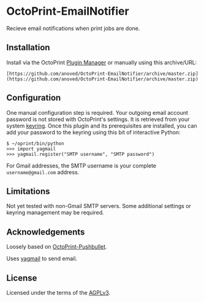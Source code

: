 # OctoPrint-EmailNotifier

Recieve email notifications when print jobs are done.

## Installation

Install via the OctoPrint [Plugin Manager](https://github.com/foosel/OctoPrint/wiki/Plugin:-Plugin-Manager) or manually using this archive/URL:

	[https://github.com/anoved/OctoPrint-EmailNotifier/archive/master.zip](https://github.com/anoved/OctoPrint-EmailNotifier/archive/master.zip)

## Configuration



One manual configuration step is required. Your outgoing email account password is not stored with OctoPrint's settings. It is retrieved from your system [keyring](https://pypi.python.org/pypi/keyring#what-is-python-keyring-lib). Once this plugin and its prerequisites are installed, you can add your password to the keyring using this bit of interactive Python: 

	$ ~/oprint/bin/python
	>>> import yagmail
	>>> yagmail.register("SMTP username", "SMTP password")

For Gmail addresses, the SMTP username is your complete `username@gmail.com` address.

## Limitations

Not yet tested with non-Gmail SMTP servers. Some additional settings or keyring management may be required.

## Acknowledgements

Loosely based on [OctoPrint-Pushbullet](https://github.com/OctoPrint/OctoPrint-Pushbullet). 

Uses [yagmail](https://github.com/kootenpv/yagmail) to send email.

## License

Licensed under the terms of the [AGPLv3](http://opensource.org/licenses/AGPL-3.0).
